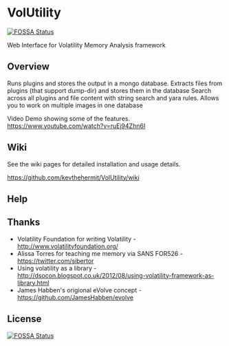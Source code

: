 # VolUtility
[![FOSSA Status](https://app.fossa.io/api/projects/git%2Bgithub.com%2Fkevthehermit%2FVolUtility.svg?type=shield)](https://app.fossa.io/projects/git%2Bgithub.com%2Fkevthehermit%2FVolUtility?ref=badge_shield)

Web Interface for Volatility Memory Analysis framework


## Overview
Runs plugins and stores the output in a mongo database. 
Extracts files from plugins (that support dump-dir) and stores them in the database
Search across all plugins and file content with string search and yara rules.
Allows you to work on multiple images in one database

Video Demo showing some of the features.
https://www.youtube.com/watch?v=ruEj94Zhn6I

## Wiki

See the wiki pages for detailed installation and usage details.

https://github.com/kevthehermit/VolUtility/wiki
  
  
## Help

## Thanks
 - Volatility Foundation for writing Volatility - http://www.volatilityfoundation.org/
 - Alissa Torres for teaching me memory via SANS FOR526 - https://twitter.com/sibertor
 - Using volatility as a library - http://dsocon.blogspot.co.uk/2012/08/using-volatility-framework-as-library.html
 - James Habben's origional eVolve concept - https://github.com/JamesHabben/evolve


## License
[![FOSSA Status](https://app.fossa.io/api/projects/git%2Bgithub.com%2Fkevthehermit%2FVolUtility.svg?type=large)](https://app.fossa.io/projects/git%2Bgithub.com%2Fkevthehermit%2FVolUtility?ref=badge_large)